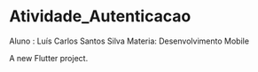 # Atividade_Autenticacao
Aluno : Luís Carlos Santos Silva
Materia: Desenvolvimento Mobile

A new Flutter project.

